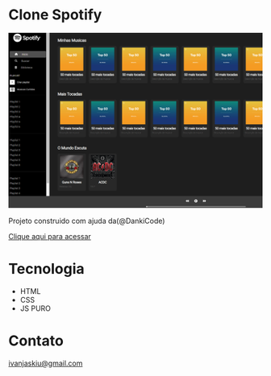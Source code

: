 # Clone Spotify

![preview](./spotfy/.github/spotify.png)

Projeto construido com ajuda da(@DankiCode)

[Clique aqui para acessar](https://ivan-jaskiu.github.io/Clone-spotify/index.html)

# Tecnologia
- HTML
- CSS
- JS PURO

# Contato
ivanjaskiu@gmail.com
